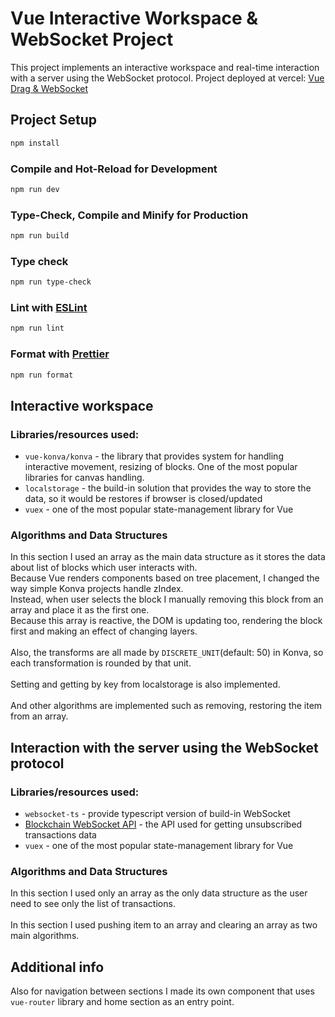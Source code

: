 # Vue Interactive Workspace & WebSocket Project

This project implements an interactive workspace and real-time interaction with a server using the WebSocket protocol.
Project deployed at vercel: [Vue Drag & WebSocket](https://vue-drag-websocket-l5unsmkjg-ivanrozbs-projects.vercel.app/)

## Project Setup

```sh
npm install
```

### Compile and Hot-Reload for Development

```sh
npm run dev
```

### Type-Check, Compile and Minify for Production

```sh
npm run build
```

### Type check

```sh
npm run type-check
```

### Lint with [ESLint](https://eslint.org/)

```sh
npm run lint
```

### Format with [Prettier](https://prettier.io/)

```sh
npm run format
```

## Interactive workspace

### Libraries/resources used:
- ```vue-konva/konva``` - the library that provides system for handling interactive movement, resizing of blocks. One of the most popular libraries for canvas handling.
- ```localstorage``` - the build-in solution that provides the way to store the data, so it would be restores if browser is closed/updated
- ```vuex``` - one of the most popular state-management library for Vue

### Algorithms and Data Structures
In this section I used an array as the main data structure as it stores the data about list of blocks which user interacts with.
<br/>
Because Vue renders components based on tree placement, I changed the way simple Konva projects handle zIndex.
<br/>
Instead, when user selects the block I manually removing this block from an array and place it as the first one.
<br/>
Because this array is reactive, the DOM is updating too, rendering the block first and making an effect of changing layers.
<br/>
<br/>
Also, the transforms are all made by ```DISCRETE_UNIT```(default: 50) in Konva, so each transformation is rounded by that unit.
<br/>
<br/>
Setting and getting by key from localstorage is also implemented.
<br/>
<br/>
And other algorithms are implemented such as removing, restoring the item from an array.

## Interaction with the server using the WebSocket protocol

### Libraries/resources used:
- ```websocket-ts``` - provide typescript version of build-in WebSocket
- [Blockchain WebSocket API](https://www.blockchain.com/explorer/api/api_websocket) - the API used for getting unsubscribed transactions data
- ```vuex``` - one of the most popular state-management library for Vue

### Algorithms and Data Structures
In this section I used only an array as the only data structure as the user need to see only the list of transactions.
<br/>
<br/>
In this section I used pushing item to an array and clearing an array as two main algorithms.

## Additional info
Also for navigation between sections I made its own component that uses ```vue-router``` library and home section as an entry point.
